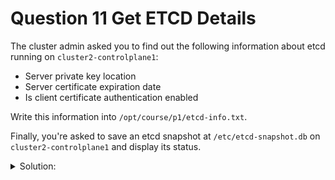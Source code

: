 # Question 11  Get ETCD Details

The cluster admin asked you to find out the following information about etcd running on `cluster2-controlplane1`:

- Server private key location
- Server certificate expiration date
- Is client certificate authentication enabled

Write this information into `/opt/course/p1/etcd-info.txt`.

Finally, you're asked to save an etcd snapshot at `/etc/etcd-snapshot.db` on `cluster2-controlplane1` and display its status.

<details><summary>Solution:</summary>

Find out etcd information:

Let's check the nodes:

```bash
k get node
```

SSH into cluster2-controlplane1 :

```bash
ssh cluster2-controlplane1
```

Check how etcd is set up in this cluster:

```bash
kubectl -n kube-system get pod
```

We see that etcd is running as a Pod. Let's find the location of the etcd manifest file:

`find /etc/kubernetes/manifests/`
Open the etcd manifest file to see its configuration:

`vim /etc/kubernetes/manifests/etcd.yaml`

In the etcd.yaml file, we can find the server private key location and other information:

```yaml
apiVersion: v1
kind: Pod
metadata:
  ...
spec:
  containers:
  - command:
    - etcd
    - --advertise-client-urls=https://192.168.102.11:2379
    - --cert-file=/etc/kubernetes/pki/etcd/server.crt              # server certificate
    - --client-cert-auth=true                                      # enabled
    - --data-dir=/var/lib/etcd
    - ...
    - --key-file=/etc/kubernetes/pki/etcd/server.key               # server private key
    - ...
```

To find the server certificate expiration date, run the following command:

```bash
openssl x509 -noout -text -in /etc/kubernetes/pki/etcd/server.crt | grep Validity -A2
```

Write the information into the requested file:

```txt
# /opt/course/p1/etcd-info.txt
Server private key location: /etc/kubernetes/pki/etcd/server.key
Server certificate expiration date: [expiration date]
Is client certificate authentication enabled: [yes/no]
```

Create etcd snapshot:

Save the etcd snapshot file:

```bash
ETCDCTL_API=3 etcdctl snapshot save /etc/etcd-snapshot.db \
--cacert /etc/kubernetes/pki/etcd/ca.crt \
--cert /etc/kubernetes/pki/etcd/server.crt \
--key /etc/kubernetes/pki/etcd/server.key
```

Display the status of the etcd snapshot file:

```bash
ETCDCTL_API=3 etcdctl snapshot status /etc/etcd-snapshot.db
The status shows:

Hash: [hash]
Revision: [revision]
Total Keys: [total keys]
Total Size: [total size]
```

</details>
